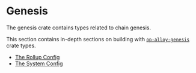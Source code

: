 # Genesis

The genesis crate contains types related to chain genesis.

This section contains in-depth sections on building with [`op-alloy-genesis`][op-alloy-genesis] crate types.

- [The Rollup Config](./rollup-config.md)
- [The System Config](./system-config.md)

<!-- Links -->

[op-alloy-genesis]: https://crates.io/crates/op-alloy-genesis
